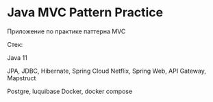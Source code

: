 # Java MVC Pattern Practice

Приложение по практике паттерна MVC

Стек:

Java 11

JPA, JDBC, Hibernate, Spring Cloud Netflix, Spring Web, API Gateway, Mapstruct

Postgre, luquibase
Docker, docker compose

